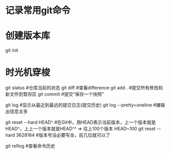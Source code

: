 # 记录常用git命令

# 创建版本库
git init

# 时光机穿梭
git status                          #仓库当前的状态
git diff                            #查看difference
git add .                           #提交所有修改和新文件到暂存区
git commit                          #提交“保存一个快照”

git log                             #显示从最近到最远的提交日志(提交历史)
git log --pretty=oneline            #嫌输出信息太多

git reset --hard HEAD^              #在Git中，用HEAD表示当前版本，上一个版本就是HEAD^，上上一个版本就是HEAD^^ => 往上100个版本 HEAD~100 
git reset --hard 3628164            #版本号没必要写全，前几位就可以了

git reflog                          #查看命令历史